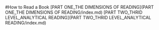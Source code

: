 #How to Read a Book
[PART ONE\_THE DIMENSIONS OF READING](PART ONE_THE DIMENSIONS OF READING/index.md)
[PART TWO\_THRID LEVEL\_ANALYTICAL READING](PART TWO_THRID LEVEL_ANALYTICAL READING/index.md)

